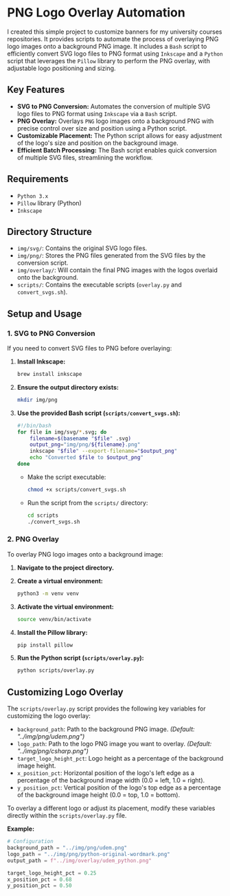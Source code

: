# PNG Logo Overlay Automation

I created this simple project to customize banners for my university courses repositories. It provides scripts to automate the process of overlaying PNG logo images onto a background PNG image. It includes a `Bash` script to efficiently convert SVG logo files to PNG format using `Inkscape` and a `Python` script that leverages the `Pillow` library to perform the PNG overlay, with adjustable logo positioning and sizing.

## Key Features

* **SVG to PNG Conversion:** Automates the conversion of multiple SVG logo files to PNG format using `Inkscape` via a `Bash` script.
* **PNG Overlay:** Overlays `PNG` logo images onto a background PNG with precise control over size and position using a Python script.
* **Customizable Placement:** The Python script allows for easy adjustment of the logo's size and position on the background image.
* **Efficient Batch Processing:** The Bash script enables quick conversion of multiple SVG files, streamlining the workflow.

## Requirements

* `Python 3.x`
* `Pillow` library (Python)
* `Inkscape`

## Directory Structure

* `img/svg/`: Contains the original SVG logo files.
* `img/png/`: Stores the PNG files generated from the SVG files by the conversion script.
* `img/overlay/`: Will contain the final PNG images with the logos overlaid onto the background.
* `scripts/`: Contains the executable scripts (`overlay.py` and `convert_svgs.sh`).

## Setup and Usage

### 1. SVG to PNG Conversion

If you need to convert SVG files to PNG before overlaying:

1. **Install Inkscape:**
    ```bash
    brew install inkscape
    ```
2. **Ensure the output directory exists:**
    ```bash
    mkdir img/png
    ```
3. **Use the provided Bash script (`scripts/convert_svgs.sh`):**
    ```bash
    #!/bin/bash
    for file in img/svg/*.svg; do
        filename=$(basename "$file" .svg)
        output_png="img/png/${filename}.png"
        inkscape "$file" --export-filename="$output_png"
        echo "Converted $file to $output_png"
    done
    ```
    * Make the script executable:

        ```bash
        chmod +x scripts/convert_svgs.sh
        ```
    * Run the script from the `scripts/` directory:
        ```bash
        cd scripts
        ./convert_svgs.sh
        ```

### 2. PNG Overlay

To overlay PNG logo images onto a background image:

1. **Navigate to the project directory.**

2. **Create a virtual environment:**
    ```bash
    python3 -m venv venv
    ```
3. **Activate the virtual environment:**
    ```bash
    source venv/bin/activate
    ```
4. **Install the Pillow library:**
    ```bash
    pip install pillow
    ```
5. **Run the Python script (`scripts/overlay.py`):**
    ```bash
    python scripts/overlay.py
    ```

## Customizing Logo Overlay

The `scripts/overlay.py` script provides the following key variables for customizing the logo overlay:

* `background_path`: Path to the background PNG image. *(Default: "../img/png/udem.png")*
* `logo_path`: Path to the logo PNG image you want to overlay. *(Default: "../img/png/csharp.png")*
* `target_logo_height_pct`: Logo height as a percentage of the background image height.
* `x_position_pct`: Horizontal position of the logo's left edge as a percentage of the background image width (0.0 = left, 1.0 = right).
* `y_position_pct`: Vertical position of the logo's top edge as a percentage of the background image height (0.0 = top, 1.0 = bottom).

To overlay a different logo or adjust its placement, modify these variables directly within the `scripts/overlay.py` file.

**Example:**
```py
# Configuration
background_path = "../img/png/udem.png"
logo_path = "../img/png/python-original-wordmark.png"
output_path = f"../img/overlay/udem_python.png"

target_logo_height_pct = 0.25
x_position_pct = 0.68
y_position_pct = 0.50
```
